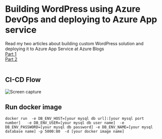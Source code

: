 # Building WordPress using Azure DevOps and deploying to Azure App service
Read my two articles about building custom WordPress solution and deploying it to Azure App Service at Azure Blogs<br> 
<a href='https://dwops.com/blog/deploy-wordpress-using-azure-devops-ci-cd-pipeline-part-1/'>Part 1</a><br>
<a href='https://dwops.com/blog/deploy-wordpress-using-azure-devops-ci-cd-pipeline-part-2/'>Part 2</a><br>
<br>

## CI-CD Flow
![Screen capture](https://github.com/dwops-git/wordpress-CICD/blob/master/wordpress-ci-cd3.png?raw=true)

## Run docker image
```
docker run  -e DB_ENV_HOST=[your mysql db url]:[your mysql port number]   -e DB_ENV_USER=[your mysql db user name]  -e DB_ENV_PASSWORD=[your mysql db password] -e DB_ENV_NAME=[your mysql database name] -p 5000:80  -d [your docker image name]
```
